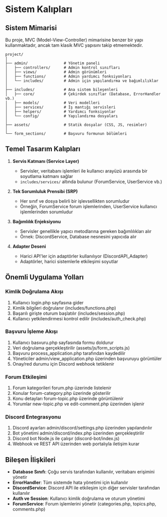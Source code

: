 # Sistem Kalıpları

## Sistem Mimarisi
Bu proje, MVC (Model-View-Controller) mimarisine benzer bir yapı kullanmaktadır, ancak tam klasik MVC yapısını takip etmemektedir.

```
project/
│
├── admin/                # Yönetim paneli
│   ├── controllers/      # Admin kontrol sınıfları
│   ├── views/            # Admin görünümleri
│   ├── functions/        # Admin yardımcı fonksiyonları
│   └── includes/         # Admin için yapılandırma ve bağımlılıklar
│
├── includes/             # Ana sistem bileşenleri
│   ├── core/             # Çekirdek sınıflar (Database, ErrorHandler vb.)
│   ├── models/           # Veri modelleri
│   ├── services/         # İş mantığı servisleri
│   ├── helpers/          # Yardımcı fonksiyonlar
│   └── config/           # Yapılandırma dosyaları
│
├── assets/               # Statik dosyalar (CSS, JS, resimler)
│
└── form_sections/        # Başvuru formunun bölümleri
```

## Temel Tasarım Kalıpları
1. **Servis Katmanı (Service Layer)**
   - Servisler, veritabanı işlemleri ile kullanıcı arayüzü arasında bir soyutlama katmanı sağlar
   - `includes/services/` altında bulunur (ForumService, UserService vb.)

2. **Tek Sorumluluk Prensibi (SRP)**
   - Her sınıf ve dosya belirli bir işlevsellikten sorumludur
   - Örneğin, ForumService forum işlemlerinden, UserService kullanıcı işlemlerinden sorumludur

3. **Bağımlılık Enjeksiyonu**
   - Servisler genellikle yapıcı metodlarına gereken bağımlılıkları alır
   - Örnek: DiscordService, Database nesnesini yapıcıda alır

4. **Adapter Deseni**
   - Harici API'ler için adaptörler kullanılıyor (DiscordAPI_Adapter)
   - Adaptörler, harici sistemlerle etkileşimi soyutlar

## Önemli Uygulama Yolları

### Kimlik Doğrulama Akışı
1. Kullanıcı login.php sayfasına gider
2. Kimlik bilgileri doğrulanır (includes/functions.php)
3. Başarılı girişte oturum başlatılır (includes/session.php)
4. Kullanıcı yetkilendirmesi kontrol edilir (includes/auth_check.php)

### Başvuru İşleme Akışı
1. Kullanıcı basvuru.php sayfasında formu doldurur
2. Veri doğrulama gerçekleştirilir (assets/js/form_scripts.js)
3. Başvuru process_application.php tarafından kaydedilir
4. Yöneticiler admin/view_application.php üzerinden başvuruyu görüntüler
5. Onay/red durumu için Discord webhook tetiklenir

### Forum Etkileşimi
1. Forum kategorileri forum.php üzerinde listelenir
2. Konular forum-category.php üzerinde gösterilir
3. Konu detayları forum-topic.php üzerinde görüntülenir
4. Yorumlar new-topic.php ve edit-comment.php üzerinden işlenir

### Discord Entegrasyonu
1. Discord ayarları admin/discord/settings.php üzerinden yapılandırılır
2. Bot yönetimi admin/discord/index.php üzerinden gerçekleştirilir
3. Discord bot Node.js ile çalışır (discord-bot/index.js)
4. Webhook ve REST API üzerinden web portalıyla iletişim kurar

## Bileşen İlişkileri
- **Database Sınıfı**: Çoğu servis tarafından kullanılır, veritabanı erişimini yönetir
- **ErrorHandler**: Tüm sistemde hata yönetimi için kullanılır
- **DiscordService**: Discord API ile etkileşim için diğer servisler tarafından kullanılır
- **Auth ve Session**: Kullanıcı kimlik doğrulama ve oturum yönetimi
- **ForumService**: Forum işlemlerini yönetir (categories.php, topics.php, comments.php)
